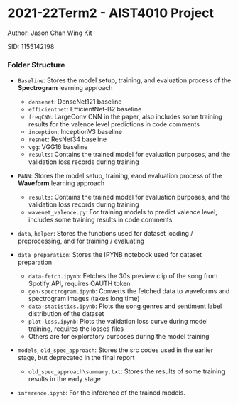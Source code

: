 # 2021-22Term2 - AIST4010 Project
Author: Jason Chan Wing Kit

SID: 1155142198

### Folder Structure
- `Baseline`: Stores the model setup, training, and evaluation process of the **Spectrogram** learning approach
  - `densenet`: DenseNet121 baseline
  - `efficientnet`: EfficientNet-B2 baseline
  - `freqCNN`: LargeConv CNN in the paper, also includes some training results for the valence level predictions in code comments
  - `inception`: InceptionV3 baseline
  - `resnet`: ResNet34 baseline
  - `vgg`: VGG16 baseline
  - `results`: Contains the trained model for evaluation purposes, and the validation loss records during training

- `PANN`: Stores the model setup, training, eand evaluation process of the **Waveform** learning approach
  - `results`: Contains the trained model for evaluation purposes, and the validation loss records during training
  - `wavenet_valence.py`: For training models to predict valence level, includes some training results in code comments

- `data`, `helper`: Stores the functions used for dataset loading / preprocessing, and for training / evaluating

- `data_preparation`: Stores the IPYNB notebook used for dataset preparation
  - `data-fetch.ipynb`: Fetches the 30s preview clip of the song from Spotify API, requires OAUTH token
  - `gen-spectrogram.ipynb`: Converts the fetched data to waveforms and spectrogram images (takes long time)
  - `data-statistics.ipynb`: Plots the song genres and sentiment label distribution of the dataset
  - `plot-loss.ipynb`: Plots the validation loss curve during model training, requires the losses files
  - Others are for exploratory purposes during the model training

- `models`, `old_spec_approach`: Stores the src codes used in the earlier stage, but deprecated in the final report
  - `old_spec_approach\summary.txt`: Stores the results of some training results in the early stage

- `inference.ipynb`: For the inference of the trained models.
